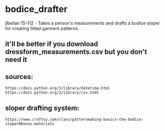 # bodice_drafter
jlbellan 15-112 - Takes a person's measurements and drafts a bodice sloper for creating fitted garment patterns.


## it'll be better if you download dressform_measurements.csv but you don't need it

## sources:
    https://docs.python.org/3/library/datetime.html
    https://docs.python.org/3/library/csv.html

## sloper drafting system:
    https://www.craftsy.com/class/patternmaking-basics-the-bodice-sloper#bonus-materials


